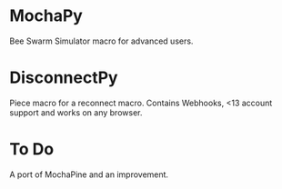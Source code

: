 # MochaPy
Bee Swarm Simulator macro for advanced users.

# DisconnectPy
Piece macro for a reconnect macro. Contains Webhooks, <13 account support and works on any browser.

# To Do
A port of MochaPine and an improvement.
